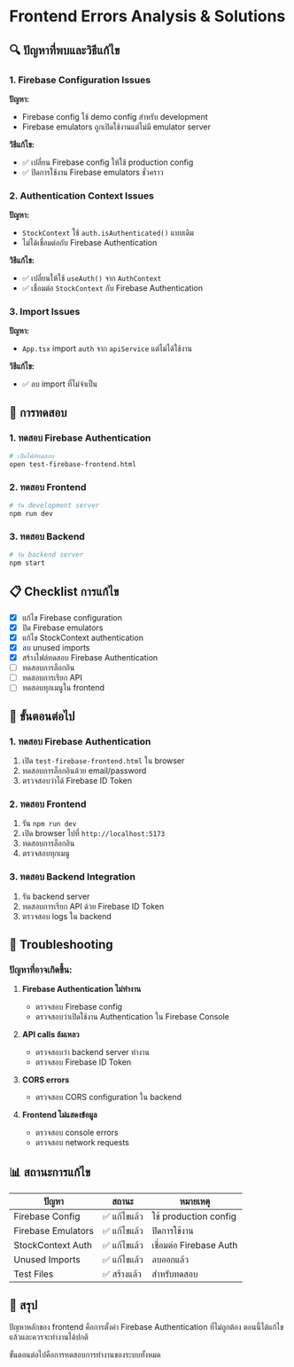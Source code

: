 # Frontend Errors Analysis & Solutions

## 🔍 ปัญหาที่พบและวิธีแก้ไข

### 1. Firebase Configuration Issues

**ปัญหา:**
- Firebase config ใช้ demo config สำหรับ development
- Firebase emulators ถูกเปิดใช้งานแต่ไม่มี emulator server

**วิธีแก้ไข:**
- ✅ เปลี่ยน Firebase config ให้ใช้ production config
- ✅ ปิดการใช้งาน Firebase emulators ชั่วคราว

### 2. Authentication Context Issues

**ปัญหา:**
- `StockContext` ใช้ `auth.isAuthenticated()` แบบเดิม
- ไม่ได้เชื่อมต่อกับ Firebase Authentication

**วิธีแก้ไข:**
- ✅ เปลี่ยนให้ใช้ `useAuth()` จาก `AuthContext`
- ✅ เชื่อมต่อ `StockContext` กับ Firebase Authentication

### 3. Import Issues

**ปัญหา:**
- `App.tsx` import `auth` จาก `apiService` แต่ไม่ได้ใช้งาน

**วิธีแก้ไข:**
- ✅ ลบ import ที่ไม่จำเป็น

## 🧪 การทดสอบ

### 1. ทดสอบ Firebase Authentication
```bash
# เปิดไฟล์ทดสอบ
open test-firebase-frontend.html
```

### 2. ทดสอบ Frontend
```bash
# รัน development server
npm run dev
```

### 3. ทดสอบ Backend
```bash
# รัน backend server
npm start
```

## 📋 Checklist การแก้ไข

- [x] แก้ไข Firebase configuration
- [x] ปิด Firebase emulators
- [x] แก้ไข StockContext authentication
- [x] ลบ unused imports
- [x] สร้างไฟล์ทดสอบ Firebase Authentication
- [ ] ทดสอบการล็อกอิน
- [ ] ทดสอบการเรียก API
- [ ] ทดสอบทุกเมนูใน frontend

## 🚀 ขั้นตอนต่อไป

### 1. ทดสอบ Firebase Authentication
1. เปิด `test-firebase-frontend.html` ใน browser
2. ทดสอบการล็อกอินด้วย email/password
3. ตรวจสอบว่าได้ Firebase ID Token

### 2. ทดสอบ Frontend
1. รัน `npm run dev`
2. เปิด browser ไปที่ `http://localhost:5173`
3. ทดสอบการล็อกอิน
4. ตรวจสอบทุกเมนู

### 3. ทดสอบ Backend Integration
1. รัน backend server
2. ทดสอบการเรียก API ด้วย Firebase ID Token
3. ตรวจสอบ logs ใน backend

## 🔧 Troubleshooting

### ปัญหาที่อาจเกิดขึ้น:

1. **Firebase Authentication ไม่ทำงาน**
   - ตรวจสอบ Firebase config
   - ตรวจสอบว่าเปิดใช้งาน Authentication ใน Firebase Console

2. **API calls ล้มเหลว**
   - ตรวจสอบว่า backend server ทำงาน
   - ตรวจสอบ Firebase ID Token

3. **CORS errors**
   - ตรวจสอบ CORS configuration ใน backend

4. **Frontend ไม่แสดงข้อมูล**
   - ตรวจสอบ console errors
   - ตรวจสอบ network requests

## 📊 สถานะการแก้ไข

| ปัญหา | สถานะ | หมายเหตุ |
|-------|-------|----------|
| Firebase Config | ✅ แก้ไขแล้ว | ใช้ production config |
| Firebase Emulators | ✅ แก้ไขแล้ว | ปิดการใช้งาน |
| StockContext Auth | ✅ แก้ไขแล้ว | เชื่อมต่อ Firebase Auth |
| Unused Imports | ✅ แก้ไขแล้ว | ลบออกแล้ว |
| Test Files | ✅ สร้างแล้ว | สำหรับทดสอบ |

## 🎯 สรุป

ปัญหาหลักของ frontend คือการตั้งค่า Firebase Authentication ที่ไม่ถูกต้อง ตอนนี้ได้แก้ไขแล้วและควรจะทำงานได้ปกติ

ขั้นตอนต่อไปคือการทดสอบการทำงานของระบบทั้งหมด
